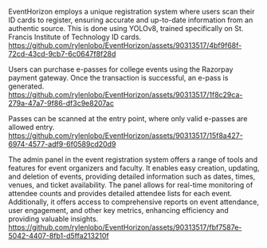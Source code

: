 EventHorizon employs a unique registration system where users scan their ID cards to register, ensuring accurate and up-to-date information from an authentic source. This is done using YOLOv8, trained specifically on St. Francis Institute of Technology ID cards.
https://github.com/rylenlobo/EventHorizon/assets/90313517/4bf9f68f-72cd-43cd-9cb7-6c0647f8f28d

Users can purchase e-passes for college events using the Razorpay payment gateway. Once the transaction is successful, an e-pass is generated.
https://github.com/rylenlobo/EventHorizon/assets/90313517/1f8c29ca-279a-47a7-9f86-df3c9e8207ac

Passes can be scanned at the entry point, where only valid e-passes are allowed entry.
https://github.com/rylenlobo/EventHorizon/assets/90313517/15f8a427-6974-4577-adf9-6f0589cd20d9

The admin panel in the event registration system offers a range of tools and features for event organizers and faculty. It enables easy creation, updating, and deletion of events, providing detailed information such as dates, times, venues, and ticket availability. The panel allows for real-time monitoring of attendee counts and provides detailed attendee lists for each event. Additionally, it offers access to comprehensive reports on event attendance, user engagement, and other key metrics, enhancing efficiency and providing valuable insights.
https://github.com/rylenlobo/EventHorizon/assets/90313517/fbf7587e-5042-4407-8fb1-d5ffa213210f



